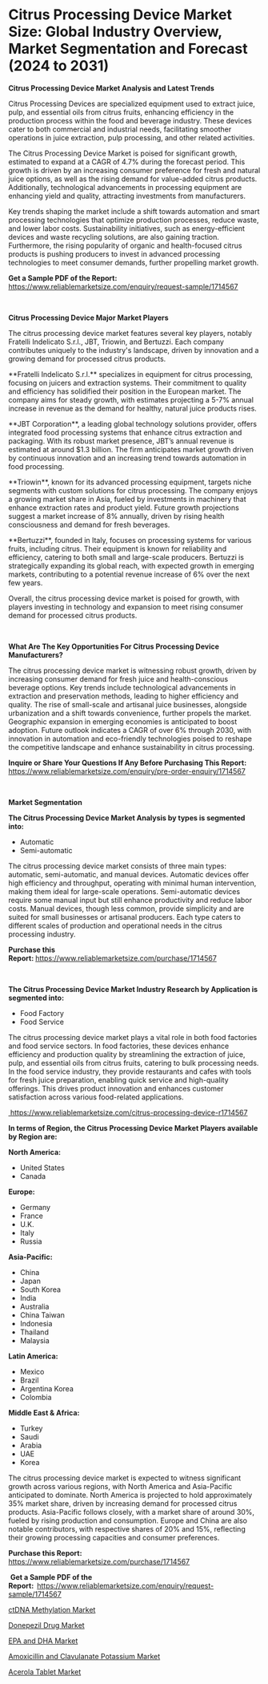 <p><h1>Citrus Processing Device Market Size: Global Industry Overview, Market Segmentation and Forecast (2024 to 2031)</h1></p><p><strong>Citrus Processing Device Market Analysis and Latest Trends</strong></p>
<p><p>Citrus Processing Devices are specialized equipment used to extract juice, pulp, and essential oils from citrus fruits, enhancing efficiency in the production process within the food and beverage industry. These devices cater to both commercial and industrial needs, facilitating smoother operations in juice extraction, pulp processing, and other related activities.</p><p>The Citrus Processing Device Market is poised for significant growth, estimated to expand at a CAGR of 4.7% during the forecast period. This growth is driven by an increasing consumer preference for fresh and natural juice options, as well as the rising demand for value-added citrus products. Additionally, technological advancements in processing equipment are enhancing yield and quality, attracting investments from manufacturers.</p><p>Key trends shaping the market include a shift towards automation and smart processing technologies that optimize production processes, reduce waste, and lower labor costs. Sustainability initiatives, such as energy-efficient devices and waste recycling solutions, are also gaining traction. Furthermore, the rising popularity of organic and health-focused citrus products is pushing producers to invest in advanced processing technologies to meet consumer demands, further propelling market growth.</p></p>
<p><strong>Get a Sample PDF of the Report:&nbsp;</strong> <a href="https://www.reliablemarketsize.com/enquiry/request-sample/1714567?utm_campaign=1724&utm_medium=2&utm_source=Github&utm_content=ia&utm_term=22102024&utm_id=citrus-processing-device">https://www.reliablemarketsize.com/enquiry/request-sample/1714567</a></p>
<p>&nbsp;</p>
<p><strong>Citrus Processing Device Major Market Players</strong></p>
<p><p>The citrus processing device market features several key players, notably Fratelli Indelicato S.r.l., JBT, Triowin, and Bertuzzi. Each company contributes uniquely to the industry's landscape, driven by innovation and a growing demand for processed citrus products.</p><p>**Fratelli Indelicato S.r.l.** specializes in equipment for citrus processing, focusing on juicers and extraction systems. Their commitment to quality and efficiency has solidified their position in the European market. The company aims for steady growth, with estimates projecting a 5-7% annual increase in revenue as the demand for healthy, natural juice products rises.</p><p>**JBT Corporation**, a leading global technology solutions provider, offers integrated food processing systems that enhance citrus extraction and packaging. With its robust market presence, JBT’s annual revenue is estimated at around $1.3 billion. The firm anticipates market growth driven by continuous innovation and an increasing trend towards automation in food processing.</p><p>**Triowin**, known for its advanced processing equipment, targets niche segments with custom solutions for citrus processing. The company enjoys a growing market share in Asia, fueled by investments in machinery that enhance extraction rates and product yield. Future growth projections suggest a market increase of 8% annually, driven by rising health consciousness and demand for fresh beverages.</p><p>**Bertuzzi**, founded in Italy, focuses on processing systems for various fruits, including citrus. Their equipment is known for reliability and efficiency, catering to both small and large-scale producers. Bertuzzi is strategically expanding its global reach, with expected growth in emerging markets, contributing to a potential revenue increase of 6% over the next few years.</p><p>Overall, the citrus processing device market is poised for growth, with players investing in technology and expansion to meet rising consumer demand for processed citrus products.</p></p>
<p>&nbsp;</p>
<p><strong>What Are The Key Opportunities For Citrus Processing Device Manufacturers?</strong></p>
<p><p>The citrus processing device market is witnessing robust growth, driven by increasing consumer demand for fresh juice and health-conscious beverage options. Key trends include technological advancements in extraction and preservation methods, leading to higher efficiency and quality. The rise of small-scale and artisanal juice businesses, alongside urbanization and a shift towards convenience, further propels the market. Geographic expansion in emerging economies is anticipated to boost adoption. Future outlook indicates a CAGR of over 6% through 2030, with innovation in automation and eco-friendly technologies poised to reshape the competitive landscape and enhance sustainability in citrus processing.</p></p>
<p><strong>Inquire or Share Your Questions If Any Before Purchasing This Report:</strong> <a href="https://www.reliablemarketsize.com/enquiry/pre-order-enquiry/1714567?utm_campaign=1724&utm_medium=2&utm_source=Github&utm_content=ia&utm_term=22102024&utm_id=citrus-processing-device">https://www.reliablemarketsize.com/enquiry/pre-order-enquiry/1714567</a></p>
<p>&nbsp;</p>
<p><strong>Market Segmentation</strong></p>
<p><strong>The Citrus Processing Device Market Analysis by types is segmented into:</strong></p>
<p><ul><li>Automatic</li><li>Semi-automatic</li></ul></p>
<p><p>The citrus processing device market consists of three main types: automatic, semi-automatic, and manual devices. Automatic devices offer high efficiency and throughput, operating with minimal human intervention, making them ideal for large-scale operations. Semi-automatic devices require some manual input but still enhance productivity and reduce labor costs. Manual devices, though less common, provide simplicity and are suited for small businesses or artisanal producers. Each type caters to different scales of production and operational needs in the citrus processing industry.</p></p>
<p><strong>Purchase this Report:&nbsp;</strong><a href="https://www.reliablemarketsize.com/purchase/1714567?utm_campaign=1724&utm_medium=2&utm_source=Github&utm_content=ia&utm_term=22102024&utm_id=citrus-processing-device">https://www.reliablemarketsize.com/purchase/1714567</a></p>
<p>&nbsp;</p>
<p><strong>The Citrus Processing Device Market Industry Research by Application is segmented into:</strong></p>
<p><ul><li>Food Factory</li><li>Food Service</li></ul></p>
<p><p>The citrus processing device market plays a vital role in both food factories and food service sectors. In food factories, these devices enhance efficiency and production quality by streamlining the extraction of juice, pulp, and essential oils from citrus fruits, catering to bulk processing needs. In the food service industry, they provide restaurants and cafes with tools for fresh juice preparation, enabling quick service and high-quality offerings. This drives product innovation and enhances customer satisfaction across various food-related applications.</p></p>
<p><a href="https://www.reliablemarketsize.com/citrus-processing-device-r1714567?utm_campaign=1724&utm_medium=2&utm_source=Github&utm_content=ia&utm_term=22102024&utm_id=citrus-processing-device">&nbsp;https://www.reliablemarketsize.com/citrus-processing-device-r1714567</a></p>
<p><strong>In terms of Region, the Citrus Processing Device Market Players available by Region are:</strong></p>
<p>
    <p> <strong> North America: </strong>
        <ul>
            <li>United States</li>
            <li>Canada</li>
        </ul>
        </p> 
    <p> <strong> Europe: </strong>
        <ul>
            <li>Germany</li>
            <li>France</li>
            <li>U.K.</li>
            <li>Italy</li>
            <li>Russia</li>
        </ul>
        </p> 
    <p> <strong> Asia-Pacific: </strong>
        <ul>
            <li>China</li>
            <li>Japan</li>
            <li>South Korea</li>
            <li>India</li>
            <li>Australia</li>
            <li>China Taiwan</li>
            <li>Indonesia</li>
            <li>Thailand</li>
            <li>Malaysia</li>
        </ul>
        </p> 
    <p> <strong> Latin America: </strong>
        <ul>
            <li>Mexico</li>
            <li>Brazil</li>
            <li>Argentina Korea</li>
            <li>Colombia</li>
        </ul>
        </p> 
    <p> <strong> Middle East & Africa: </strong>
        <ul>
            <li>Turkey</li>
            <li>Saudi</li>
            <li>Arabia</li>
            <li>UAE</li>
            <li>Korea</li>
        </ul>
    </p>
    </p>
<p><p>The citrus processing device market is expected to witness significant growth across various regions, with North America and Asia-Pacific anticipated to dominate. North America is projected to hold approximately 35% market share, driven by increasing demand for processed citrus products. Asia-Pacific follows closely, with a market share of around 30%, fueled by rising production and consumption. Europe and China are also notable contributors, with respective shares of 20% and 15%, reflecting their growing processing capacities and consumer preferences.</p></p>
<p><strong>Purchase this Report: </strong><a href="https://www.reliablemarketsize.com/purchase/1714567?utm_campaign=1724&utm_medium=2&utm_source=Github&utm_content=ia&utm_term=22102024&utm_id=citrus-processing-device">https://www.reliablemarketsize.com/purchase/1714567</a></p>
<p>&nbsp;<strong>Get a Sample PDF of the Report:&nbsp;&nbsp;</strong><a href="https://www.reliablemarketsize.com/enquiry/request-sample/1714567?utm_campaign=1724&utm_medium=2&utm_source=Github&utm_content=ia&utm_term=22102024&utm_id=citrus-processing-device">https://www.reliablemarketsize.com/enquiry/request-sample/1714567</a></p>
<p><strong></strong></p>
<p><p><a href="https://www.linkedin.com/pulse/regulatory-landscape-its-influence-global-ctdna-methylation-ndsoc?utm_campaign=1724&utm_medium=2&utm_source=Github&utm_content=ia&utm_term=22102024&utm_id=citrus-processing-device">ctDNA Methylation Market</a></p><p><a href="https://www.linkedin.com/pulse/donepezil-drug-market-research-report-exploring-size-eotec?utm_campaign=1724&utm_medium=2&utm_source=Github&utm_content=ia&utm_term=22102024&utm_id=citrus-processing-device">Donepezil Drug Market</a></p><p><a href="https://www.linkedin.com/pulse/mapping-epa-dha-market-trends-challenges-breakthroughs-dezpc?utm_campaign=1724&utm_medium=2&utm_source=Github&utm_content=ia&utm_term=22102024&utm_id=citrus-processing-device">EPA and DHA Market</a></p><p><a href="https://www.linkedin.com/pulse/global-amoxicillin-clavulanate-potassium-11-cagr-forecast-frluc?utm_campaign=1724&utm_medium=2&utm_source=Github&utm_content=ia&utm_term=22102024&utm_id=citrus-processing-device">Amoxicillin and Clavulanate Potassium Market</a></p><p><a href="https://www.linkedin.com/pulse/global-acerola-tablet-market-product-types-applications-hhpkc?utm_campaign=1724&utm_medium=2&utm_source=Github&utm_content=ia&utm_term=22102024&utm_id=citrus-processing-device">Acerola Tablet Market</a></p></p>